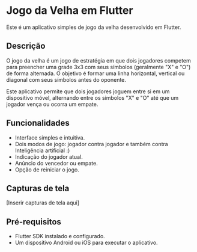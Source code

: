 # Jogo da Velha em Flutter

Este é um aplicativo simples de jogo da velha desenvolvido em Flutter.

## Descrição

O jogo da velha é um jogo de estratégia em que dois jogadores competem para preencher uma grade 3x3 com seus símbolos (geralmente "X" e "O") de forma alternada. O objetivo é formar uma linha horizontal, vertical ou diagonal com seus símbolos antes do oponente.

Este aplicativo permite que dois jogadores joguem entre si em um dispositivo móvel, alternando entre os símbolos "X" e "O" até que um jogador vença ou ocorra um empate.

## Funcionalidades

- Interface simples e intuitiva.
- Dois modos de jogo: jogador contra jogador e também contra Inteligência artificial :)
- Indicação do jogador atual.
- Anúncio do vencedor ou empate.
- Opção de reiniciar o jogo.

## Capturas de tela

[Inserir capturas de tela aqui]

## Pré-requisitos

- Flutter SDK instalado e configurado.
- Um dispositivo Android ou iOS para executar o aplicativo.


